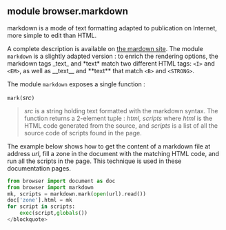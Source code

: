 module **browser.markdown**
---------------------------

markdown is a mode of text formatting adapted to publication on Internet, more
simple to edit than HTML.

A complete description is available on [the mardown site](http://daringfireball.net/projects/markdown/).
The module `markdown` is a slightly adapted version : to enrich the rendering
options, the markdown tags \_text\_ and \*text\* match two different HTML
tags: `<I>` and `<EM>`, as well as \_\_text\_\_ and \*\*text\*\* that match
`<B>` and `<STRONG>`.

The module `markdown` exposes a single function :

`mark(`_src_`)`
> _src_ is a string holding text formatted with the markdown syntax. The
> function returns a 2-element tuple : *html, scripts* where *html* is the
> HTML code generated from the source, and *scripts* is a list of all the
> source code of scripts found in the page.

The example below shows how to get the content of a markdown file at address
_url_, fill a zone in the document with the matching HTML code, and run all 
the scripts in the page. This technique is used in these documentation pages.

```python
from browser import document as doc
from browser import markdown
mk, scripts = markdown.mark(open(url).read())
doc['zone'].html = mk
for script in scripts:
    exec(script,globals())
</blockquote>
```